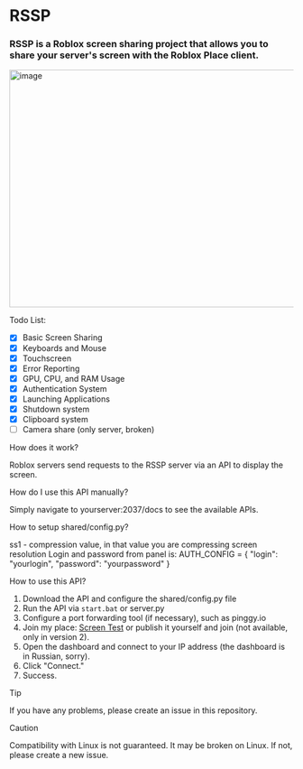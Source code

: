 # RSSP

### RSSP is a Roblox screen sharing project that allows you to share your server's screen with the Roblox Place client.

<img width="886" height="421" alt="image" src="https://github.com/user-attachments/assets/c7e7d585-c7d1-4ed9-8e86-37ed04b6150d" />

Todo List:
- [x] Basic Screen Sharing
- [x] Keyboards and Mouse
- [x] Touchscreen
- [x] Error Reporting
- [x] GPU, CPU, and RAM Usage
- [x] Authentication System
- [x] Launching Applications
- [x] Shutdown system
- [x] Clipboard system
- [ ] Camera share (only server, broken)

How does it work?

Roblox servers send requests to the RSSP server via an API to display the screen.

How do I use this API manually?

Simply navigate to yourserver:2037/docs to see the available APIs.

How to setup shared/config.py?

ss1 - compression value, in that value you are compressing screen resolution
Login and password from panel is:
AUTH_CONFIG = {
    "login": "yourlogin",
    "password": "yourpassword"
}

How to use this API?

1) Download the API
and configure the shared/config.py file
2) Run the API via `start.bat` or server.py
3) Configure a port forwarding tool (if necessary), such as pinggy.io
4) Join my place: [Screen Test](https://www.roblox.com/games/98821705891412/Screen-Test) or publish it yourself and join (not available, only in version 2).
5) Open the dashboard and connect to your IP address (the dashboard is in Russian, sorry).
6) Click "Connect."
7) Success.

> [!TIP]
> If you have any problems, please create an issue in this repository.

> [!CAUTION]
> Compatibility with Linux is not guaranteed. It may be broken on Linux. If not, please create a new issue.
